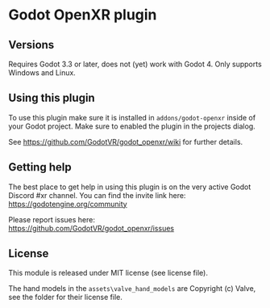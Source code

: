 # Godot OpenXR plugin

## Versions

Requires Godot 3.3 or later, does not (yet) work with Godot 4.
Only supports Windows and Linux.

## Using this plugin
To use this plugin make sure it is installed in `addons/godot-openxr` inside of your Godot project. Make sure to enabled the plugin in the projects dialog.

See https://github.com/GodotVR/godot_openxr/wiki for further details.

## Getting help
The best place to get help in using this plugin is on the very active Godot Discord #xr channel. You can find the invite link here: https://godotengine.org/community

Please report issues here: https://github.com/GodotVR/godot_openxr/issues

## License

This module is released under MIT license (see license file).

The hand models in the `assets\valve_hand_models` are Copyright (c) Valve, see the folder for their license file.
